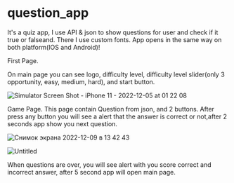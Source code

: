 # question_app

It's a quiz app, I use API & json to show questions for user and check if it true or falseand. There I use custom fonts.
App opens in the same way on both platform(IOS and Android)!


First Page.

On main page you can see logo, difficulty level, difficulty level slider(only 3 opportunity, easy, medium, hard), and start button.



![Simulator Screen Shot - iPhone 11 - 2022-12-05 at 01 22 08](https://user-images.githubusercontent.com/32870399/206697928-56bb478c-be9e-4707-bf04-0cd67f9f2a95.png)




Game Page.
This page contain Question from json, and 2 buttons. After press any button you will see a alert that the answer is correct or not,after 2 seconds app show you next question.


![Снимок экрана 2022-12-09 в 13 42 43](https://user-images.githubusercontent.com/32870399/206700059-19e2219b-d646-4e31-b736-86ae5efac812.png)





![Untitled](https://user-images.githubusercontent.com/32870399/206700375-2fcb5eb2-1b1f-44ee-a5f3-6fe7ed6c037b.gif)



When questions are over, you will see alert with you score correct and incorrect answer, after 5 second app will open main page.

